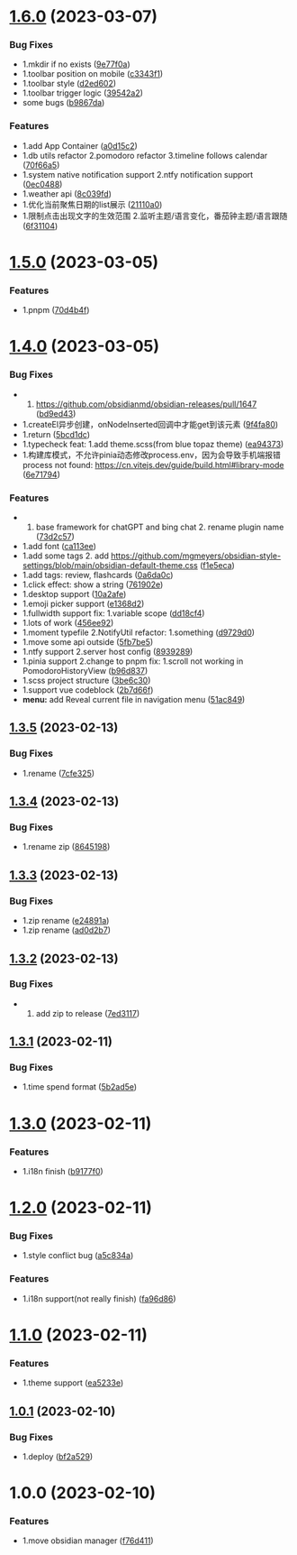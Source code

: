 # [1.6.0](https://github.com/JuckZ/awesome-brain-manager/compare/1.5.0...1.6.0) (2023-03-07)


### Bug Fixes

* 1.mkdir if no exists ([9e77f0a](https://github.com/JuckZ/awesome-brain-manager/commit/9e77f0a1566e1b78ef0755b7e5fab234d587e5fe))
* 1.toolbar position on mobile ([c3343f1](https://github.com/JuckZ/awesome-brain-manager/commit/c3343f1cb5b6a3d666052a2ff6cbcb0611bced0d))
* 1.toolbar style ([d2ed602](https://github.com/JuckZ/awesome-brain-manager/commit/d2ed60242ca42ed9e7249f9aed94643ed1a9b81c))
* 1.toolbar trigger logic ([39542a2](https://github.com/JuckZ/awesome-brain-manager/commit/39542a27cbc0f8ef0ed4aa2cee7e422d5326004d))
* some bugs ([b9867da](https://github.com/JuckZ/awesome-brain-manager/commit/b9867da0cf4283a7ff3d57ee9b042cec4cf21491))


### Features

* 1.add App Container ([a0d15c2](https://github.com/JuckZ/awesome-brain-manager/commit/a0d15c28ffe08b9b5fe542980cf23c92e4335a94))
* 1.db utils refactor 2.pomodoro refactor 3.timeline follows calendar ([70f66a5](https://github.com/JuckZ/awesome-brain-manager/commit/70f66a53470e59c9cb7913fede9f0d53941fda09))
* 1.system native notification support 2.ntfy notification support ([0ec0488](https://github.com/JuckZ/awesome-brain-manager/commit/0ec04882788b137f3a997240befda078d6593cf5))
* 1.weather api ([8c039fd](https://github.com/JuckZ/awesome-brain-manager/commit/8c039fd455054423b5090672220d0e2f0e857dcd))
* 1.优化当前聚焦日期的list展示 ([21110a0](https://github.com/JuckZ/awesome-brain-manager/commit/21110a051f6cfbb230bd273417b7ba6bafd55c4b))
* 1.限制点击出现文字的生效范围 2.监听主题/语言变化，番茄钟主题/语言跟随 ([6f31104](https://github.com/JuckZ/awesome-brain-manager/commit/6f311047b1322d4e17a8840badbfdd530141fa5c))

# [1.5.0](https://github.com/JuckZ/awesome-brain-manager/compare/1.4.0...1.5.0) (2023-03-05)


### Features

* 1.pnpm ([70d4b4f](https://github.com/JuckZ/awesome-brain-manager/commit/70d4b4f0261743107e522282cf4131bbdc9ce981))

# [1.4.0](https://github.com/JuckZ/awesome-brain-manager/compare/1.3.5...1.4.0) (2023-03-05)


### Bug Fixes

* 1. https://github.com/obsidianmd/obsidian-releases/pull/1647 ([bd9ed43](https://github.com/JuckZ/awesome-brain-manager/commit/bd9ed4395579750744e27b01fca87f42303f070e))
* 1.createEl异步创建，onNodeInserted回调中才能get到该元素 ([9f4fa80](https://github.com/JuckZ/awesome-brain-manager/commit/9f4fa8012ac88b747e1801b922896d7acd1a3678))
* 1.return ([5bcd1dc](https://github.com/JuckZ/awesome-brain-manager/commit/5bcd1dceea6db4b11b45a35094bd1745abffe39a))
* 1.typecheck feat: 1.add theme.scss(from blue topaz theme) ([ea94373](https://github.com/JuckZ/awesome-brain-manager/commit/ea9437335645f4b574d30648c6c57bc9f9460269))
* 1.构建库模式，不允许pinia动态修改process.env，因为会导致手机端报错 process not found: https://cn.vitejs.dev/guide/build.html#library-mode ([6e71794](https://github.com/JuckZ/awesome-brain-manager/commit/6e71794a2d39776dc2f9bb755f1bddac50ab8c93))


### Features

* 1. base framework for chatGPT and bing chat 2. rename plugin name ([73d2c57](https://github.com/JuckZ/awesome-brain-manager/commit/73d2c5750921db9488fe37e25b1d1f70a058f57b))
* 1.add font ([ca113ee](https://github.com/JuckZ/awesome-brain-manager/commit/ca113ee024f894f6a774a17e4a01b840c88185aa))
* 1.add some tags 2. add https://github.com/mgmeyers/obsidian-style-settings/blob/main/obsidian-default-theme.css ([f1e5eca](https://github.com/JuckZ/awesome-brain-manager/commit/f1e5ecaa002281582f7cf38aa6d2aba2110871c2))
* 1.add tags: review, flashcards ([0a6da0c](https://github.com/JuckZ/awesome-brain-manager/commit/0a6da0c44e563ef06ae077bd454f5361f4445e97))
* 1.click effect: show a string ([761902e](https://github.com/JuckZ/awesome-brain-manager/commit/761902eade63c6381b676d355cad5b9c4bc53176))
* 1.desktop support ([10a2afe](https://github.com/JuckZ/awesome-brain-manager/commit/10a2afe434288380dbbb48304c0754818aeef785))
* 1.emoji picker support ([e1368d2](https://github.com/JuckZ/awesome-brain-manager/commit/e1368d2b0c2d4270c45782f6dc7bf57ca2f01e03))
* 1.fullwidth support fix: 1.variable scope ([dd18cf4](https://github.com/JuckZ/awesome-brain-manager/commit/dd18cf401a06f9b4b35e3bb53070a4845cb4488d))
* 1.lots of work ([456ee92](https://github.com/JuckZ/awesome-brain-manager/commit/456ee920964271bc4ba54fa357ff1a4048a02cf0))
* 1.moment typefile 2.NotifyUtil refactor: 1.something ([d9729d0](https://github.com/JuckZ/awesome-brain-manager/commit/d9729d012817289827962af2bf1673c53d08fe1d))
* 1.move some api outside ([5fb7be5](https://github.com/JuckZ/awesome-brain-manager/commit/5fb7be5b085adec3b26946f600e5027a6d616dbe))
* 1.ntfy support 2.server host config ([8939289](https://github.com/JuckZ/awesome-brain-manager/commit/89392893dd0080860c8d6f677425080af1ed7ed4))
* 1.pinia support 2.change to pnpm fix: 1.scroll not working in PomodoroHistoryView ([b96d837](https://github.com/JuckZ/awesome-brain-manager/commit/b96d837f129fd1fd32c2eef46160c0d3577480c8))
* 1.scss project structure ([3be6c30](https://github.com/JuckZ/awesome-brain-manager/commit/3be6c300d59b133f503f8c4b39c675b7ab9b0a5b))
* 1.support vue codeblock ([2b7d66f](https://github.com/JuckZ/awesome-brain-manager/commit/2b7d66f980a7143265ade884a4c9ad7c92bc203b))
* **menu:** add Reveal current file in navigation menu ([51ac849](https://github.com/JuckZ/awesome-brain-manager/commit/51ac849dbd96b33306f4e0cb4c4b02fefdce03b2))

## [1.3.5](https://github.com/JuckZ/awesome-brain-manager/compare/1.3.4...1.3.5) (2023-02-13)


### Bug Fixes

* 1.rename ([7cfe325](https://github.com/JuckZ/awesome-brain-manager/commit/7cfe3251712ba4c28c190954e29b042f1f89b806))

## [1.3.4](https://github.com/JuckZ/awesome-brain-manager/compare/1.3.3...1.3.4) (2023-02-13)


### Bug Fixes

* 1.rename zip ([8645198](https://github.com/JuckZ/awesome-brain-manager/commit/86451986e02e6430a523def5879a675624c87bab))

## [1.3.3](https://github.com/JuckZ/awesome-brain-manager/compare/1.3.2...1.3.3) (2023-02-13)


### Bug Fixes

* 1.zip rename ([e24891a](https://github.com/JuckZ/awesome-brain-manager/commit/e24891ac021de8c21b251f0758599ac0e16b103f))
* 1.zip rename ([ad0d2b7](https://github.com/JuckZ/awesome-brain-manager/commit/ad0d2b70392894582438a7e0aa8a249e686b7bc2))

## [1.3.2](https://github.com/JuckZ/awesome-brain-manager/compare/1.3.1...1.3.2) (2023-02-13)


### Bug Fixes

* 1. add zip to release ([7ed3117](https://github.com/JuckZ/awesome-brain-manager/commit/7ed3117c4b5695b3dc78abd6eafe5b3563ff72d2))

## [1.3.1](https://github.com/JuckZ/awesome-brain-manager/compare/1.3.0...1.3.1) (2023-02-11)


### Bug Fixes

* 1.time spend format ([5b2ad5e](https://github.com/JuckZ/awesome-brain-manager/commit/5b2ad5ecbbdce39838ff340317bb5bf97056f7a7))

# [1.3.0](https://github.com/JuckZ/awesome-brain-manager/compare/1.2.0...1.3.0) (2023-02-11)


### Features

* 1.i18n finish ([b9177f0](https://github.com/JuckZ/awesome-brain-manager/commit/b9177f09c2a3a614aafade6ab44f55cc215010b9))

# [1.2.0](https://github.com/JuckZ/awesome-brain-manager/compare/1.1.0...1.2.0) (2023-02-11)


### Bug Fixes

* 1.style conflict bug ([a5c834a](https://github.com/JuckZ/awesome-brain-manager/commit/a5c834ae55cd7b84e6a94ec531f3c50623ef6191))


### Features

* 1.i18n support(not really finish) ([fa96d86](https://github.com/JuckZ/awesome-brain-manager/commit/fa96d865fd2f56c42c3365cd6c6bf2a8ecf6e496))

# [1.1.0](https://github.com/JuckZ/awesome-brain-manager/compare/1.0.1...1.1.0) (2023-02-11)


### Features

* 1.theme support ([ea5233e](https://github.com/JuckZ/awesome-brain-manager/commit/ea5233e403f4c4cf87c17662de1e17b27adb2070))

## [1.0.1](https://github.com/JuckZ/awesome-brain-manager/compare/v1.0.0...1.0.1) (2023-02-10)


### Bug Fixes

* 1.deploy ([bf2a529](https://github.com/JuckZ/awesome-brain-manager/commit/bf2a5290865c8002224c833b66ba8762e86c3d11))

# 1.0.0 (2023-02-10)


### Features

* 1.move obsidian manager ([f76d411](https://github.com/JuckZ/awesome-brain-manager/commit/f76d411fef19c3060e5955d52293e4fea3fea431))
